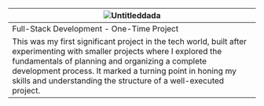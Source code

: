 | ![Untitleddada](https://github.com/user-attachments/assets/be57faac-1d4f-4aa6-80de-c3c5787a1eb2) | 
|----------------------------------------------------------------------------------------------------|
| Full-Stack Development - One-Time Project |
| This was my first significant project in the tech world, built after experimenting with smaller projects where I explored the fundamentals of planning and organizing a complete development process. It marked a turning point in honing my skills and understanding the structure of a well-executed project. |
